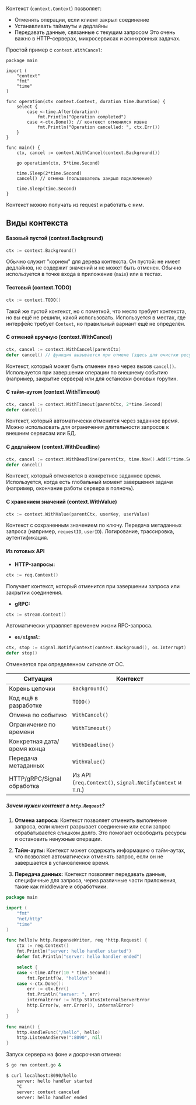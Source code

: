 
Контекст (`context.Context`) позволяет:
- Отменять операции, если клиент закрыл соединение
- Устанавливать таймауты и дедлайны
- Передавать данные, связанные с текущим запросом
Это очень важно в HTTP-серверах, микросервисах и асинхронных задачах.

Простой пример с `context.WithCancel`:
```run-go
package main

import (
	"context"
	"fmt"
	"time"
)

func operation(ctx context.Context, duration time.Duration) {
	select {
		case <-time.After(duration):
			fmt.Println("Operation completed")
		case <-ctx.Done(): // контекст отменился извне
			fmt.Println("Operation cancelled: ", ctx.Err())
	}
}

func main() {
	ctx, cancel := context.WithCancel(context.Background())
	
	go operation(ctx, 5*time.Second)
	
	time.Sleep(2*time.Second)
	cancel() // отмена (пользователь закрыл подключение)
	
	time.Sleep(time.Second)
}
```

Контекст можно получать из request и работать с ним.

## Виды контекста

#### Базовый пустой (context.Background)

```go
ctx := context.Background()
```

Обычно служит "корнем" для дерева контекста.
Он пустой: не имеет дедлайнов, не содержит значений и не может быть отменен.
Обычно используется в точке входа в приложение (`main`) или в тестах.

#### Тестовый (context.TODO)

```go
ctx := context.TODO()
```

Такой же пустой контекст, но с пометкой, что место требует контекста, но вы ещё не решили, какой использовать.
Используется в местах, где интерфейс требует `Context`, но правильный вариант ещё не определён.

#### С отменой вручную (context.WithCancel)

```go
ctx, cancel := context.WithCancel(parentCtx)
defer cancel() // функция вызывается при отмене (здесь для очистки ресурсов)
```

Контекст, который может быть отменен явно через вызов `cancel()`.
Используется при завершении операции по внешнему событию (например, закрытие сервера) или для остановки фоновых горутин.

#### С тайм-аутом (context.WithTimeout)

```go
ctx, cancel := context.WithTimeout(parentCtx, 2*time.Second)
defer cancel()
```

Контекст, который автоматически отменится через заданное время.
Можно использовать для ограничения длительности запросов к внешним сервисам или БД.

#### С дедлайном (context.WithDeadline)

```go
ctx, cancel := context.WithDeadline(parentCtx, time.Now().Add(5*time.Second))
defer cancel()
```

Контекст, который отменяется в конкретное заданное время.
Используется, когда есть глобальный момент завершения задачи (например, окончание работы сервера в полночь).

#### С хранением значений (context.WithValue)

```go
ctx := context.WithValue(parentCtx, userKey, userValue)
```

Контекст с сохраненным значением по ключу.
Передача метаданных запроса (например, `requestID`, `userID`).
Логирование, трассировка, аутентификация.

#### Из готовых API

- **HTTP-запросы:**

```go
ctx := req.Context()
```
Получает контекст, который отменится при завершении запроса или закрытии соединения.

- **gRPC:**

```go
ctx := stream.Context()
```
Автоматически управляет временем жизни RPC-запроса.

- **`os/signal`**:

```go
ctx, stop := signal.NotifyContext(context.Background(), os.Interrupt)
defer stop()
```
Отменяется при определенном сигнале от ОС.

|Ситуация|Контекст|
|---|---|
|Корень цепочки|`Background()`|
|Код ещё в разработке|`TODO()`|
|Отмена по событию|`WithCancel()`|
|Ограничение по времени|`WithTimeout()`|
|Конкретная дата/время конца|`WithDeadline()`|
|Передача метаданных|`WithValue()`|
|HTTP/gRPC/Signal обработка|Из API (`req.Context()`, `signal.NotifyContext` и т.п.)|

##### Зачем нужен контекст в `http.Request`?

1. **Отмена запроса:** Контекст позволяет отменить выполнение запроса, если клиент разрывает соединение или если запрос обрабатывается слишком долго. Это помогает освободить ресурсы и остановить ненужные операции.

2. **Тайм-ауты:** Контекст может содержать информацию о тайм-аутах, что позволяет автоматически отменять запрос, если он не завершается в установленное время.

3. **Передача данных:** Контекст позволяет передавать данные, специфичные для запроса, через различные части приложения, такие как middleware и обработчики.

```go
package main

import (
	"fmt"
	"net/http"
	"time"
)

func hello(w http.ResponseWriter, req *http.Request) {
	ctx := req.Context()
	fmt.Println("server: hello handler started")
	defer fmt.Println("server: hello handler ended")

	select {
	case <-time.After(10 * time.Second):
		fmt.Fprintf(w, "hello\n")
	case <-ctx.Done():
		err := ctx.Err()
		fmt.Println("server: ", err)
		internalError := http.StatusInternalServerError
		http.Error(w, err.Error(), internalError)
	}
}

func main() {
	http.HandleFunc("/hello", hello)
	http.ListenAndServe(":8090", nil)
}
```

Запуск сервера на фоне и досрочная отмена:
```sh
$ go run context.go &

$ curl localhost:8090/hello
	server: hello handler started
	^C
	server: context canceled
	server: hello handler ended
```
